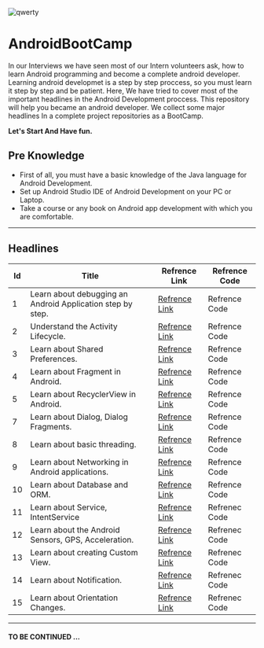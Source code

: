 ![qwerty](https://user-images.githubusercontent.com/13493645/66268485-abdb2300-e84a-11e9-91ef-2c01917f153d.jpg)


# AndroidBootCamp
In our Interviews we have seen most of our Intern volunteers ask, how to learn Android programming and become a complete android developer. Learning android developmet is a step by step proccess, so you must learn it step by step and be patient. Here, We have tried to cover most of the important headlines in the Android Development proccess. This repository will help you became an android developer. We collect some major headlines In a complete project repositories as a BootCamp.

**Let's Start And Have fun.**



## Pre Knowledge
* First of all, you must have a basic knowledge of the Java language for Android Development.
* Set up Android Studio IDE of Android Development on your PC or Laptop.
* Take a course or any book on Android app development with which you are comfortable.

---

## Headlines

| Id | Title | Refrence Link | Refrence Code |
| --- | --- | --- | --- |
|1| Learn about debugging an Android Application step by step.| [Refrence Link](https://developer.android.com/training/data-storage/shared-preferences) | Refrence Code |
|2| Understand the Activity Lifecycle. | [Refrence Link](https://developer.android.com/guide/components/activities/activity-lifecycle) | Refrence Code |
|3| Learn about Shared Preferences. | [Refrence Link](https://developer.android.com/training/data-storage/shared-preferences) | Refrence Code |
|4| Learn about Fragment in Android. | [Refrence Link](https://developer.android.com/guide/components/fragments.html) | Refrence Code |
|5| Learn about RecyclerView in Android.| [Refrence Link](https://developer.android.com/reference/android/support/v7/widget/RecyclerView.html) | Refrence Code |
|7| Learn about Dialog, Dialog Fragments. | [Refrence Link](https://developer.android.com/guide/topics/ui/dialogs) | Refrence Code|
|8| Learn about basic threading. | [Refrence Link](https://developer.android.com/topic/performance/threads) | Refrence Code |
|9| Learn about Networking in Android applications. | [Refrence Link](https://developer.android.com/training/basics/network-ops/connecting) | Refrence Code |
|10| Learn about Database and ORM. | [Refrence Link](https://developer.android.com/training/data-storage/sqlite) | Refrence Code |
|11| Learn about Service, IntentService | [Refrence Link](https://developer.android.com/guide/components/services.html) | Refrenec Code |
|12| Learn about the Android Sensors, GPS, Acceleration. | [Refrence Link](https://developer.android.com/guide/topics/sensors/sensors_motion.html) | Refrenec Code |
|13| Learn about creating Custom View. | [Refrence Link](https://developer.android.com/training/custom-views/index.html) | Refrenec Code |
|14| Learn about Notification. | [Refrence Link](https://developer.android.com/guide/topics/ui/notifiers/notifications.html) | Refrenec Code |
|15| Learn about Orientation Changes. | [Refrence Link](https://developer.android.com/guide/topics/resources/runtime-changes.html) | Refrenec Code |

---

#### TO BE CONTINUED ...

